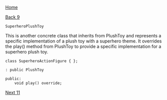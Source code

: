 [Home](page01.md)

[Back 9](page09.md)


```
SuperheroPlushToy
```

This is another concrete class that inherits from PlushToy and represents a specific implementation of a plush toy with a superhero theme. It overrides the play() method from PlushToy to provide a specific implementation for a superhero plush toy.

```
class SuperheroActionFigure { };
```

```
: public PlushToy
```

```
public:
    void play() override;
```


[Next 11](page11.md)
